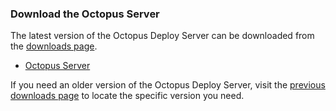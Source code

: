 ### Download the Octopus Server

The latest version of the Octopus Deploy Server can be downloaded from the [downloads page](https://octopus.com/downloads).

- [Octopus Server](https://octopus.com/downloads/slowlane/WindowsX64/OctopusServer)

If you need an older version of the Octopus Deploy Server, visit the [previous downloads page](https://octopus.com/downloads/previous) to locate the specific version you need.
